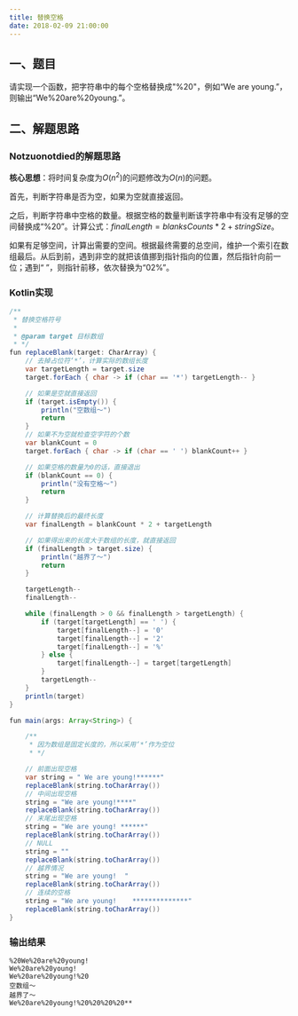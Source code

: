 ```yaml
---
title: 替换空格
date: 2018-02-09 21:00:00
---
```


## 一、题目

请实现一个函数，把字符串中的每个空格替换成"%20"，例如“We are young.”，则输出“We%20are%20young.”。

## 二、解题思路

### Notzuonotdied的解题思路

**核心思想**：将时间复杂度为$O(n^2)$的问题修改为$O(n)$的问题。

首先，判断字符串是否为空，如果为空就直接返回。

之后，判断字符串中空格的数量。根据空格的数量判断该字符串中有没有足够的空间替换成“%20”。计算公式：$finalLength = blanksCounts * 2 + stringSize$。

如果有足够空间，计算出需要的空间。根据最终需要的总空间，维护一个索引在数组最后。从后到前，遇到非空的就把该值挪到指针指向的位置，然后指针向前一位；遇到“ ”，则指针前移，依次替换为“02%”。

### Kotlin实现

``` java
/**
 * 替换空格符号
 *
 * @param target 目标数组
 * */
fun replaceBlank(target: CharArray) {
    // 去掉占位符‘*’，计算实际的数组长度
    var targetLength = target.size
    target.forEach { char -> if (char == '*') targetLength-- }

    // 如果是空就直接返回
    if (target.isEmpty()) {
        println("空数组～")
        return
    }
    // 如果不为空就检查空字符的个数
    var blankCount = 0
    target.forEach { char -> if (char == ' ') blankCount++ }

    // 如果空格的数量为0的话，直接退出
    if (blankCount == 0) {
        println("没有空格～")
        return
    }

    // 计算替换后的最终长度
    var finalLength = blankCount * 2 + targetLength

    // 如果得出来的长度大于数组的长度，就直接返回
    if (finalLength > target.size) {
        println("越界了～")
        return
    }

    targetLength--
    finalLength--

    while (finalLength > 0 && finalLength > targetLength) {
        if (target[targetLength] == ' ') {
            target[finalLength--] = '0'
            target[finalLength--] = '2'
            target[finalLength--] = '%'
        } else {
            target[finalLength--] = target[targetLength]
        }
        targetLength--
    }
    println(target)
}

fun main(args: Array<String>) {

    /**
     * 因为数组是固定长度的，所以采用‘*’作为空位
     * */

    // 前面出现空格
    var string = " We are young!******"
    replaceBlank(string.toCharArray())
    // 中间出现空格
    string = "We are young!****"
    replaceBlank(string.toCharArray())
    // 末尾出现空格
    string = "We are young! ******"
    replaceBlank(string.toCharArray())
    // NULL
    string = ""
    replaceBlank(string.toCharArray())
    // 越界情况
    string = "We are young!  "
    replaceBlank(string.toCharArray())
    // 连续的空格
    string = "We are young!    **************"
    replaceBlank(string.toCharArray())
}
```

### 输出结果

```
%20We%20are%20young!
We%20are%20young!
We%20are%20young!%20
空数组～
越界了～
We%20are%20young!%20%20%20%20**
```